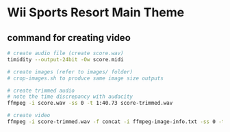 # Wii Sports Resort Main Theme

## command for creating video

```bash
# create audio file (create score.wav)
timidity --output-24bit -Ow score.midi

# create images (refer to images/ folder)
# crop-images.sh to produce same image size outputs

# create trimmed audio
# note the time discrepancy with audacity
ffmpeg -i score.wav -ss 0 -t 1:40.73 score-trimmed.wav

# create video
ffmpeg -i score-trimmed.wav -f concat -i ffmpeg-image-info.txt -ss 0 -t 1:40.73 video.mp4
```
